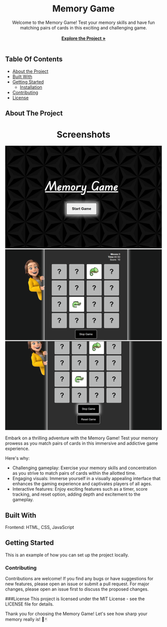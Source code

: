 <p align="center">
  <h1 align="center">Memory Game</h1>

  <p align="center">
    Welcome to the Memory Game! Test your memory skills and have fun matching pairs of cards in this exciting and challenging game.
    <br/>
    <br/>
    <a href="[https://github.com/YourUsername/MemoryGame](https://github.com/Namratapatel9027/CodeClauseInternship/new/main/ProjectTwo-MemoryGame)"><strong>Explore the Project »</strong></a>
    <br/>
    <br/>
  </p>
</p>

## Table Of Contents

* [About the Project](#about-the-project)
* [Built With](#built-with)
* [Getting Started](#getting-started)
  * [Installation](#installation)
* [Contributing](#contributing)
* [License](#license)

## About The Project

<h1 align="center">Screenshots</h1>

<!-- Add screenshots of your web application -->
![Screen Shot](MG1.png)
![Screen Shot](MG2.png)
![Screen Shot](MG3.png)

Embark on a thrilling adventure with the Memory Game! Test your memory prowess as you match pairs of cards in this immersive and addictive game experience.

Here's why:

* Challenging gameplay: Exercise your memory skills and concentration as you strive to match pairs of cards within the allotted time.
* Engaging visuals: Immerse yourself in a visually appealing interface that enhances the gaming experience and captivates players of all ages.
* Interactive features: Enjoy exciting features such as a timer, score tracking, and reset option, adding depth and excitement to the gameplay.
  
## Built With

Frontend: HTML, CSS, JavaScript

## Getting Started

This is an example of how you can set up the project locally.

### Contributing
Contributions are welcome! If you find any bugs or have suggestions for new features, please open an issue or submit a pull request. For major changes, please open an issue first to discuss the proposed changes.

###License
This project is licensed under the MIT License - see the LICENSE file for details.

Thank you for choosing the Memory Game! Let's see how sharp your memory really is! 🧠🃏
